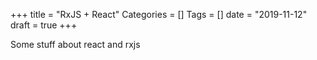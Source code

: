 +++
title = "RxJS + React"
Categories = []
Tags = []
date = "2019-11-12"
draft = true
+++

Some stuff about react and rxjs
